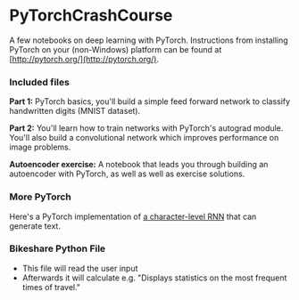 # PyTorchCrashCourse

A few notebooks on deep learning with PyTorch. Instructions from installing PyTorch on your (non-Windows) platform can be found at [http://pytorch.org/](http://pytorch.org/).

### Included files

**Part 1:** PyTorch basics, you'll build a simple feed forward network to classify handwritten digits (MNIST dataset).

**Part 2:** You'll learn how to train networks with PyTorch's autograd module. You'll also build a convolutional network which improves performance on image problems.

**Autoencoder exercise:** A notebook that leads you through building an autoencoder with PyTorch, as well as well as exercise solutions.



### More PyTorch

Here's a PyTorch implementation of [a character-level RNN](https://github.com/mcleonard/pytorch-charRNN) that can generate text.

### Bikeshare Python File
- This file will read the user input
- Afterwards it will calculate e.g. "Displays statistics on the most frequent times of travel."

